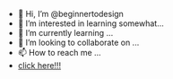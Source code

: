 - 👋 Hi, I’m @beginnertodesign
- 👀 I’m interested in learning somewhat...
- 🌱 I’m currently learning ...
- 💞️ I’m looking to collaborate on ...
- 📫 How to reach me ...
- <a href="basics-1.html">click here!!!</a>

<!---
beginnertodesign/beginnertodesign is a ✨ special ✨ repository because its `README.md` (this file) appears on your GitHub profile.
You can click the Preview link to take a look at your changes.
--->

